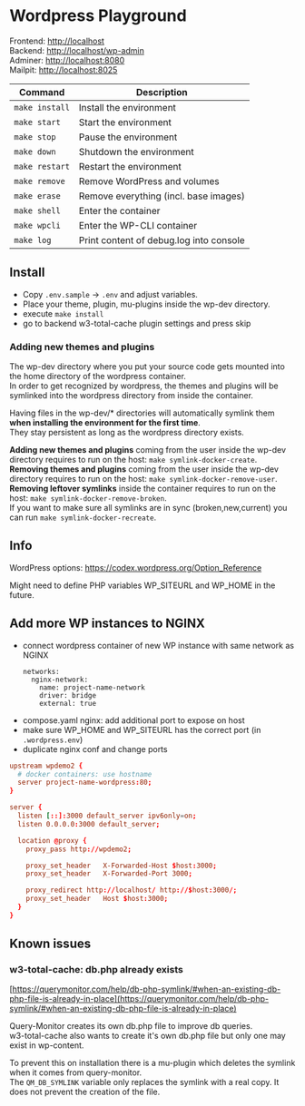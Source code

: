 # Wordpress Playground

Frontend: [http://localhost](http://localhost)  
Backend: [http://localhost/wp-admin](http://localhost/wp-admin)  
Adminer: [http://localhost:8080](http://localhost:8080)  
Mailpit: [http://localhost:8025](http://localhost:8025)

| **Command**    | **Description**                         |
| -------------- | --------------------------------------- |
| `make install` | Install the environment                 |
| `make start`   | Start the environment                   |
| `make stop`    | Pause the environment                   |
| `make down`    | Shutdown the environment                |
| `make restart` | Restart the environment                 |
| `make remove`  | Remove WordPress and volumes            |
| `make erase`   | Remove everything (incl. base images)   |
| `make shell`   | Enter the container                     |
| `make wpcli`   | Enter the WP-CLI container              |
| `make log`     | Print content of debug.log into console |

## Install

- Copy `.env.sample` -> `.env` and adjust variables.
- Place your theme, plugin, mu-plugins inside the wp-dev directory.
- execute `make install`
- go to backend w3-total-cache plugin settings and press skip

### Adding new themes and plugins

The wp-dev directory where you put your source code gets mounted into the home directory of the wordpress container.  
In order to get recognized by wordpress, the themes and plugins will be symlinked into the wordpress directory from inside the container.

Having files in the wp-dev/\* directories will automatically symlink them **when installing the environment for the first time**.  
They stay persistent as long as the wordpress directory exists.

**Adding new themes and plugins** coming from the user inside the wp-dev directory requires to run on the host: `make symlink-docker-create`.  
**Removing themes and plugins** coming from the user inside the wp-dev directory requires to run on the host: `make symlink-docker-remove-user`.  
**Removing leftover symlinks** inside the container requires to run on the host: `make symlink-docker-remove-broken`.  
If you want to make sure all symlinks are in sync (broken,new,current) you can run `make symlink-docker-recreate`.

## Info

WordPress options: https://codex.wordpress.org/Option_Reference

Might need to define PHP variables WP_SITEURL and WP_HOME in the future.

## Add more WP instances to NGINX

- connect wordpress container of new WP instance with same network as NGINX
  ```
  networks:
    nginx-network:
      name: project-name-network
      driver: bridge
      external: true
  ```
- compose.yaml nginx: add additional port to expose on host
- make sure WP_HOME and WP_SITEURL has the correct port (in `.wordpress.env`)
- duplicate nginx conf and change ports

```conf
upstream wpdemo2 {
  # docker containers: use hostname
  server project-name-wordpress:80;
}

server {
  listen [::]:3000 default_server ipv6only=on;
  listen 0.0.0.0:3000 default_server;

  location @proxy {
    proxy_pass http://wpdemo2;

    proxy_set_header   X-Forwarded-Host $host:3000;
    proxy_set_header   X-Forwarded-Port 3000;

    proxy_redirect http://localhost/ http://$host:3000/;
    proxy_set_header   Host $host:3000;
  }
}
```

## Known issues

### w3-total-cache: db.php already exists

[https://querymonitor.com/help/db-php-symlink/#when-an-existing-db-php-file-is-already-in-place](https://querymonitor.com/help/db-php-symlink/#when-an-existing-db-php-file-is-already-in-place)

Query-Monitor creates its own db.php file to improve db queries.  
w3-total-cache also wants to create it's own db.php file but only one may exist in wp-content.

To prevent this on installation there is a mu-plugin which deletes the symlink when it comes from query-monitor.  
The `QM_DB_SYMLINK` variable only replaces the symlink with a real copy. It does not prevent the creation of the file.
